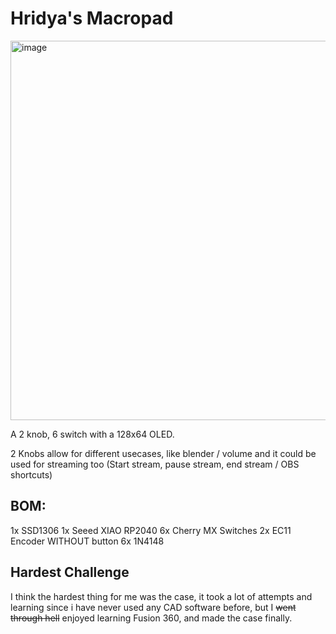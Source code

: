 # Hridya's Macropad

<img width="607" alt="image" src="https://github.com/user-attachments/assets/481bca52-2969-447f-abad-520d833cd3ed" />

A 2 knob, 6 switch with a 128x64 OLED.

2 Knobs allow for different usecases, like blender / volume and it could be used for streaming too (Start stream, pause stream, end stream / OBS shortcuts)



## BOM:

1x SSD1306
1x Seeed XIAO RP2040
6x Cherry MX Switches
2x EC11 Encoder WITHOUT button
6x 1N4148

## Hardest Challenge

I think the hardest thing for me was the case, it took a lot of attempts and learning since i have never used any CAD software before, but I ~~went through hell~~ enjoyed learning Fusion 360, and made the case finally.

